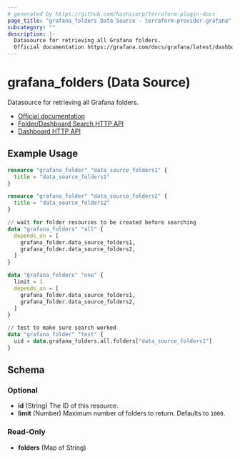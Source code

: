```yaml
---
# generated by https://github.com/hashicorp/terraform-plugin-docs
page_title: "grafana_folders Data Source - terraform-provider-grafana"
subcategory: ""
description: |-
  Datasource for retrieving all Grafana folders.
  Official documentation https://grafana.com/docs/grafana/latest/dashboards/dashboard_folders/Folder/Dashboard Search HTTP API https://grafana.com/docs/grafana/latest/http_api/folder_dashboard_search/Dashboard HTTP API https://grafana.com/docs/grafana/latest/http_api/dashboard/
---
```


# grafana_folders (Data Source)

Datasource for retrieving all Grafana folders.

* [Official documentation](https://grafana.com/docs/grafana/latest/dashboards/dashboard_folders/)
* [Folder/Dashboard Search HTTP API](https://grafana.com/docs/grafana/latest/http_api/folder_dashboard_search/)
* [Dashboard HTTP API](https://grafana.com/docs/grafana/latest/http_api/dashboard/)

## Example Usage

```terraform
resource "grafana_folder" "data_source_folders1" {
  title = "data_source_folders1"
}

resource "grafana_folder" "data_source_folders2" {
  title = "data_source_folders2"
}

// wait for folder resources to be created before searching
data "grafana_folders" "all" {
  depends_on = [
    grafana_folder.data_source_folders1,
    grafana_folder.data_source_folders2,
  ]
}

data "grafana_folders" "one" {
  limit = 1
  depends_on = [
    grafana_folder.data_source_folders1,
    grafana_folder.data_source_folders2,
  ]
}

// test to make sure search worked
data "grafana_folder" "test" {
  uid = data.grafana_folders.all.folders["data_source_folders1"]
}
```

<!-- schema generated by tfplugindocs -->
## Schema

### Optional

- **id** (String) The ID of this resource.
- **limit** (Number) Maximum number of folders to return. Defaults to `1000`.

### Read-Only

- **folders** (Map of String)


